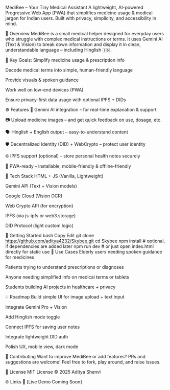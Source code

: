 MediBee – Your Tiny Medical Assistant A lightweight, AI-powered Progressive Web App (PWA) that simplifies medicine usage & medical jargon for Indian users. Built with privacy, simplicity, and accessibility in mind.

📌 Overview MediBee is a small medical helper designed for everyday users who struggle with complex medical instructions or terms. It uses Gemini AI (Text & Vision) to break down information and display it in clean, understandable language – including Hinglish 🇮🇳.

🎯 Key Goals: Simplify medicine usage & prescription info

Decode medical terms into simple, human-friendly language

Provide visuals & spoken guidance

Work well on low-end devices (PWA)

Ensure privacy-first data usage with optional IPFS + DIDs

⚙️ Features 🧠 Gemini AI integration – for real-time explanation & support

📷 Upload medicine images – and get quick feedback on use, dosage, etc.

🗣️ Hinglish + English output – easy-to-understand content

🛡️ Decentralized Identity (DID) + WebCrypto – protect user identity

🌐 IPFS support (optional) – store personal health notes securely

📱 PWA-ready – installable, mobile-friendly & offline-friendly

🔧 Tech Stack HTML + JS (Vanilla, Lightweight)

Gemini API (Text + Vision models)

Google Cloud (Vision OCR)

Web Crypto API (for encryption)

IPFS (via js-ipfs or web3.storage)

DID Protocol (light custom logic)

🚀 Getting Started bash Copy Edit git clone https://github.com/aditya4232/Skybee.git cd Skybee npm install # optional, if dependencies are added later npm run dev # or just open index.html directly for static use 📍 Use Cases Elderly users needing spoken guidance for medicines

Patients trying to understand prescriptions or diagnoses

Anyone needing simplified info on medical terms or tablets

Students building AI projects in healthcare + privacy

💡 Roadmap Build simple UI for image upload + text input

Integrate Gemini Pro + Vision

Add Hinglish mode toggle

Connect IPFS for saving user notes

Integrate lightweight DID auth

Polish UX, mobile view, dark mode

🤝 Contributing Want to improve MediBee or add features? PRs and suggestions are welcome! Feel free to fork, play around, and raise issues.

📜 License MIT License © 2025 Aditya Shenvi

🌐 Links 🔗 [Live Demo Coming Soon]
